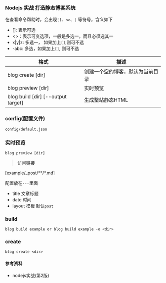 ### Nodejs 实战  打造静态博客系统


在查看命令帮助时，会出现`[]`、`<>`、`|` 等符号，含义如下

-  []: 表示可选
-  <>：表示可变选项，一般是多选一，而且必须选其一
-  x|y|z: 多选一， 如果加上`[]`,则可不选
-  -abc: 多选，如果加上`[]`, 则可不选


| 格式                               | 描述                             |
| ---------------------------------- | -------------------------------- |
| blog create [dir]                  | 创建一个空的博客，默认为当前目录 |
| blog preview [dir]                 | 实时预览                         |
| blog build [dir] [--output target] | 生成整站静态HTML                 |


### config(配置文件)

`config/default.json`

### 实时预览

```
blog preview [dir]
```
> 访问[链接](http://localhost:3008/posts/2019-07/hello)

[example/_post/**/*.md]

  配置放在`---`里面
  - title 文章标题
  - date 时间
  - layout 模板 默认`post`


### build
```
blog build example or blog build example -o <dir>
```

### create

```
blog create <dir>
```


#### 参考资料

- nodejs实战(第2版)

